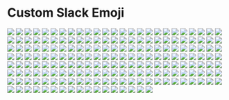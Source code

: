 # Custom Slack Emoji

<img src="img/100-grand.png"/> <img src="img/2-cents.jpg"/> <img src="img/99.png"/> <img src="img/a+.png"/> <img src="img/aim.png"/> <img src="img/air-quotes-close.png"/> <img src="img/air-quotes-open.png"/> <img src="img/airhorn.png"/> <img src="img/alexa.png"/> <img src="img/all-the-feels.gif"/> <img src="img/all-thumbs-up.gif"/> <img src="img/alot.png"/> <img src="img/amazon.png"/> <img src="img/angry-bird.png"/> <img src="img/angry-pikachu.png"/> <img src="img/apple-pie.png"/> <img src="img/approved.png"/> <img src="img/avocado-toast.png"/> <img src="img/bad-joke-eel.png"/> <img src="img/bam.png"/> <img src="img/bandaid.png"/> <img src="img/bang.png"/> <img src="img/bat-phone.png"/> <img src="img/bazinga.png"/> <img src="img/bb8-thumbs-up.png"/> <img src="img/bleach.png"/> <img src="img/boom.png"/> <img src="img/borg.png"/> <img src="img/bruce.png"/> <img src="img/burning-money.gif"/> <img src="img/bye_boo.gif"/> <img src="img/captain-obvious.png"/> <img src="img/ceiling-parrot.gif"/> <img src="img/check-engine.png"/> <img src="img/cheers.gif"/> <img src="img/christmas_parrot.gif"/> <img src="img/chrome-dino.png"/> <img src="img/chrome.png"/> <img src="img/cigar.png"/> <img src="img/clippy-2.png"/> <img src="img/code.png"/> <img src="img/coffee_parrot.gif"/> <img src="img/conga-parrot.gif"/> <img src="img/cookie-monster.png"/> <img src="img/cool-doge.gif"/> <img src="img/coolio.png"/> <img src="img/copy-that.png"/> <img src="img/crickets.png"/> <img src="img/cyberman.png"/> <img src="img/data.png"/> <img src="img/dealwithitparrot.gif"/> <img src="img/debbie-downer.png"/> <img src="img/delorean.png"/> <img src="img/disappoint.png"/> <img src="img/disco-dancer.gif"/> <img src="img/doge2.png"/> <img src="img/doge3d.gif"/> <img src="img/doh.png"/> <img src="img/easy.png"/> <img src="img/edge.png"/> <img src="img/ektron.png"/> <img src="img/eye-of-sauron.png"/> <img src="img/eyeroll.png"/> <img src="img/fb-wow.gif"/> <img src="img/ferret.png"/> <img src="img/fidget_spinner.gif"/> <img src="img/fiesta-parrot.gif"/> <img src="img/fireball.gif"/> <img src="img/firefox.png"/> <img src="img/fist-bump.gif"/> <img src="img/flux-capacitor.png"/> <img src="img/flying-money.gif"/> <img src="img/flywheel.png"/> <img src="img/friday.png"/> <img src="img/furby.png"/> <img src="img/girded-loins.png"/> <img src="img/gitlab.png"/> <img src="img/glue.png"/> <img src="img/google-wave.png"/> <img src="img/great-scott.png"/> <img src="img/green-light.png"/> <img src="img/grumpycat.png"/> <img src="img/hair-on-fire.png"/> <img src="img/happy-kermit.png"/> <img src="img/happy-obama.png"/> <img src="img/happy-robot.png"/> <img src="img/hodor.png"/> <img src="img/homestar.png"/> <img src="img/hot-sauce.png"/> <img src="img/hug.gif"/> <img src="img/ian-malcom.png"/> <img src="img/ie-lol.png"/> <img src="img/in-n-out.png"/> <img src="img/infinity-gauntlet.png"/> <img src="img/insulin.png"/> <img src="img/iron-giant.png"/> <img src="img/its-a-trap.png"/> <img src="img/jack.png"/> <img src="img/jenkins.png"/> <img src="img/jk.png"/> <img src="img/k-cup.png"/> <img src="img/k.png"/> <img src="img/ketchup.png"/> <img src="img/kitten.png"/> <img src="img/land-shark.png"/> <img src="img/left-shark.png"/> <img src="img/lego-batman.png"/> <img src="img/margarita.png"/> <img src="img/mario_luigi_dance.gif"/> <img src="img/marzipan.png"/> <img src="img/mic-drop.png"/> <img src="img/mickey.png"/> <img src="img/moonwalking_parrot.gif"/> <img src="img/mustard.png"/> <img src="img/nancy.png"/> <img src="img/neo.png"/> <img src="img/nerf.png"/> <img src="img/netscape.png"/> <img src="img/no-cigar.png"/> <img src="img/ok-2.gif"/> <img src="img/opera.png"/> <img src="img/orly.png"/> <img src="img/pac-man.gif"/> <img src="img/party-beaver.png"/> <img src="img/pc.png"/> <img src="img/penalty-flag.png"/> <img src="img/philosoraptor.png"/> <img src="img/phoenix.png"/> <img src="img/pickle-rick.png"/> <img src="img/poker-face.png"/> <img src="img/pow.png"/> <img src="img/prime.png"/> <img src="img/radioactive.jpg"/> <img src="img/rainbow-puke.png"/> <img src="img/red-card.jpg"/> <img src="img/red-light.png"/> <img src="img/refresh.gif"/> <img src="img/refresh.png"/> <img src="img/right-thumb.png"/> <img src="img/rimshot.gif"/> <img src="img/rollerblades.png"/> <img src="img/rubber-duck.png"/> <img src="img/sad-obama.png"/> <img src="img/sad-parrot.gif"/> <img src="img/sad-trombone.png"/> <img src="img/safari.png"/> <img src="img/sassy_parrot.gif"/> <img src="img/science-parrot.gif"/> <img src="img/series-of-tubes.png"/> <img src="img/shocked-cat.png"/> <img src="img/shocked.gif"/> <img src="img/siri.png"/> <img src="img/slowclap.gif"/> <img src="img/snugglesworth.png"/> <img src="img/sonic-waiting.gif"/> <img src="img/sonic.png"/> <img src="img/soup.png"/> <img src="img/space-shuttle.png"/> <img src="img/spinner.gif"/> <img src="img/starman.png"/> <img src="img/strongbad.png"/> <img src="img/strongsad.png"/> <img src="img/success.png"/> <img src="img/supervillain.png"/> <img src="img/sweater.png"/> <img src="img/tadont.png"/> <img src="img/tardis.png"/> <img src="img/teamwork.png"/> <img src="img/thanks-obama.png"/> <img src="img/the-cheat.png"/> <img src="img/the-queen.png"/> <img src="img/the-thing.png"/> <img src="img/this-is-fine.png"/> <img src="img/toph.png"/> <img src="img/trogdor.png"/> <img src="img/turkish-delight.png"/> <img src="img/unsubscribe.png"/> <img src="img/whoa.png"/> <img src="img/witness-protection-parrot.gif"/> <img src="img/woo.png"/> <img src="img/worst-ever.png"/> <img src="img/www.png"/> <img src="img/yahtzee.png"/> <img src="img/yellow-card.jpg"/> <img src="img/yellow-light.png"/> <img src="img/yo-yo.png"/> <img src="img/you-rock.png"/> <img src="img/zap-2.png"/> <img src="img/zen.png"/> <img src="img/zoidberg.jpg"/> <img src="img/zombie.gif"/> <img src="img/zuck.png"/> 